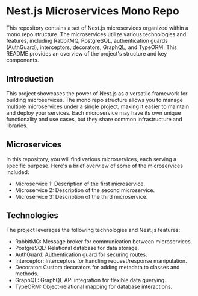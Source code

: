 # Nest.js Microservices Mono Repo
This repository contains a set of Nest.js microservices organized within a mono repo structure. The microservices utilize various technologies and features, including RabbitMQ, PostgreSQL, authentication guards (AuthGuard), interceptors, decorators, GraphQL, and TypeORM. This README provides an overview of the project's structure and key components.
## Introduction
This project showcases the power of Nest.js as a versatile framework for building microservices. The mono repo structure allows you to manage multiple microservices under a single project, making it easier to maintain and deploy your services. Each microservice may have its own unique functionality and use cases, but they share common infrastructure and libraries.
## Microservices
In this repository, you will find various microservices, each serving a specific purpose. Here's a brief overview of some of the microservices included:

* Microservice 1: Description of the first microservice.
* Microservice 2: Description of the second microservice.
* Microservice 3: Description of the third microservice.

## Technologies
The project leverages the following technologies and Nest.js features:

* RabbitMQ: Message broker for communication between microservices.
* PostgreSQL: Relational database for data storage.
* AuthGuard: Authentication guard for securing routes.
* Interceptor: Interceptors for handling request/response manipulation.
* Decorator: Custom decorators for adding metadata to classes and methods.
* GraphQL: GraphQL API integration for flexible data querying.
* TypeORM: Object-relational mapping for database interactions.






